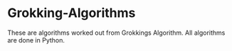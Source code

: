 # Grokking-Algorithms
These are algorithms worked out from Grokkings Algorithm.
All algorithms are done in Python.

